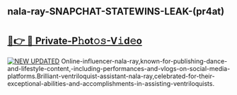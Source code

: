## nala-ray-SNAPCHAT-STATEWINS-LEAK-(pr4at)


# <h2><a href="https://mediaupload.pro?-20M">🔗👉 🔴 Private-P𝚑ot𝚘𝚜-V𝚒d𝚎o</a></h2>

[![NEW UPDATED](https://i.imgur.com/0qMVB7G.gif)](https://mediaupload.pro?-20M)
Online-influencer-nala-ray,known-for-publishing-dance-and-lifestyle-content,-including-performances-and-vlogs-on-social-media-platforms.Brilliant-ventriloquist-assistant-nala-ray,celebrated-for-their-exceptional-abilities-and-accomplishments-in-assisting-ventriloquists.  